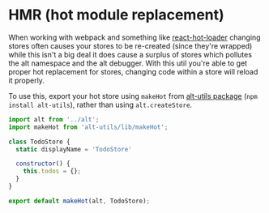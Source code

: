 # HMR (hot module replacement)

When working with webpack and something like [react-hot-loader](https://github.com/gaearon/react-hot-loader) changing stores often causes your stores to be re-created (since they're wrapped) while this isn't a big deal it does cause a surplus of stores which pollutes the alt namespace and the alt debugger. With this util you're able to get proper hot replacement for stores, changing code within a store will reload it properly.

To use this, export your hot store using `makeHot` from [alt-utils package](https://github.com/altjs/utils) (`npm install alt-utils`), rather than using `alt.createStore`.

```js
import alt from '../alt';
import makeHot from 'alt-utils/lib/makeHot';

class TodoStore {
  static displayName = 'TodoStore'

  constructor() {
    this.todos = {};
  }
}

export default makeHot(alt, TodoStore);
```
